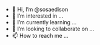 - 👋 Hi, I’m @sosaedison
- 👀 I’m interested in ...
- 🌱 I’m currently learning ...
- 💞️ I’m looking to collaborate on ...
- 📫 How to reach me ...

<!---
sosaedison/sosaedison is a ✨ special ✨ repository because its `README.md` (this file) appears on your GitHub profile.
You can click the Preview link to take a look at your changes.
--->
